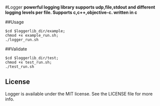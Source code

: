 #Logger
**powerful logging library supports udp,file,stdout and different logging levels per file. Supports c,c++,objective-c. written in c**


##Usage

```
$cd $loggerlib_dir/example;
chmod +x example_run.sh;
./logger_run.sh
```

##Validate

```
$cd $loggerlib_dir/test;
chmod +x test_run.sh;
./test_run.sh
```

## License

Logger is available under the MIT license. See the LICENSE file for more info.